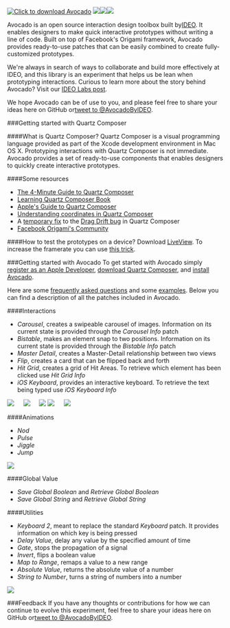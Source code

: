 [![](https://github.com/trive/avocado/raw/master/Other/logo.png "Click to download Avocado")](https://github.com/ideo/avocado/raw/master/Other/Avocado.zip)
<a href="https://developer.apple.com/register/index.action" target="_blank"><img src="https://github.com/trive/avocado/raw/master/Other/step1.png"/></a><a href="http://origami.facebook.com/quartzcomposer/" target="_blank"><img src="https://github.com/trive/avocado/raw/master/Other/step2.png"/></a><a href="https://github.com/ideo/avocado/raw/master/Other/Avocado.zip" target="_blank"><img src="https://github.com/trive/avocado/raw/master/Other/step3.png"/></a>

Avocado is an open source interaction design toolbox built by​ <a href="http://www.ideo.com" target="_blank">IDEO</a>.​ It ​enables designers to make quick interactive prototypes without writing a line of code.​ ​Built on top of Facebook's Origami framework, Avocado provides ready-to-use patches that can be easily combined to create fully-customized prototypes.​ 

We're always in search of ways to collaborate and build more effectively​ at IDEO, and this library is an experiment that helps us be lean when prototyping interactions.
Curious to learn more about the story behind Avocado? Visit our <a href="http://ideo.is/avocado_labs" target="_blank">IDEO Labs post</a>. 

We hope Avocado can be of use to you, and please feel free to share your ideas here on GitHub ​or​ <a href="https://twitter.com/AvocadoByIDEO" target="_blank">tweet to @AvocadoByIDEO</a>.​



###Getting started with Quartz Composer

####What is Quartz Composer?
Quartz Composer is a visual programming language provided as part of the Xcode development environment in Mac OS X.
Prototyping interactions with Quartz Composer is not immediate. Avocado provides a set of ready-to-use components that enables designers to quickly create interactive prototypes.

####Some resources
- <a href="https://vimeo.com/88468610" target="_blank">The 4-Minute Guide to Quartz Composer</a>
- <a href="http://www.amazon.com/Learning-Quartz-Composer-Hands-Creating/dp/0321636945" target="_blank">Learning Quartz Composer Book</a>
- <a href="https://developer.apple.com/library/mac/documentation/graphicsimaging/conceptual/QuartzComposerUserGuide/qc_intro/qc_intro.html#//apple_ref/doc/uid/TP40005381" target="_blank">Apple's Guide to Quartz Composer</a>
- <a href="http://macoscope.com/blog/quartz-composer-origami-mouse-headaches/" target="_blank">Understanding coordinates in Quartz Composer</a>
- A <a href="http://macoscope.com/blog/science-behind-snapping-scroll-part-i-dragging/" target="_blank">temporary fix</a> to the <a href="https://github.com/facebook/origami/issues/22" target="_blank">Drag Drift bug</a> in Quartz Composer
- <a href="https://www.facebook.com/groups/origami.community/" target="_blank">Facebook Origami's Community</a>

####How to test the prototypes on a device?
Download <a href="http://www.zambetti.com/projects/liveview" target="_blank">LiveView</a>. To increase the framerate you can use <a href="http://bomberstudios.com/post/54587126654/using-sketch-mirror-liveview-silkscreen-skala" target="_blank">this trick</a>.


###Getting started with Avocado
To get started with Avocado simply <a href="https://developer.apple.com/register/index.action" target="_blank">register as an Apple Developer</a>, <a href="http://origami.facebook.com/quartzcomposer/" target="_blank">download Quartz Composer</a>, and <a href="https://github.com/ideo/avocado/raw/master/Other/Avocado.zip" target="_blank">install Avocado</a>. 

Here are some <a href="https://github.com/ideo/avocado/blob/master/FAQ.md" target="_blank">frequently asked questions</a> and some <a href="https://github.com/ideo/avocado/tree/master/Examples" target="_blank">examples</a>. Below you can find a description of all the patches included in Avocado.

####Interactions
- _Carousel_, creates a swipeable carousel of images. Information on its current state is provided through the _Carousel Info_ patch
- _Bistable_, makes an element snap to two positions. Information on its current state is provided through the _Bistable Info_ patch
- _Master Detail_, creates a Master-Detail relationship between two views
- _Flip_, creates a card that can be flipped back and forth
- _Hit Grid_, creates a grid of Hit Areas. To retrieve which element has been clicked use _Hit Grid Info_
- _iOS Keyboard_, provides an interactive keyboard. To retrieve the text being typed use _iOS Keyboard Info_

<img src="https://github.com/trive/avocado/raw/master/Other/GIFs/Carousel.gif"/>
<img src="" height="0px" width="14px"/>
<img src="https://github.com/trive/avocado/raw/master/Other/GIFs/Keyboard.gif"/>
<img src="" height="0px" width="12px"/>
<img src="https://github.com/trive/avocado/raw/master/Other/GIFs/MasterDetail.gif"/>

<img src="https://github.com/trive/avocado/raw/master/Other/GIFs/Flip.gif"/>
<img src="" height="0px" width="14px"/>
<img src="https://github.com/trive/avocado/raw/master/Other/GIFs/Bistable.gif"/>

####Animations
- _Nod_
- _Pulse_
- _Jiggle_
- _Jump_

<img src="https://github.com/trive/avocado/raw/master/Other/GIFs/Animations.gif"/>

####Global Value
- _Save Global Boolean_ and _Retrieve Global Boolean_
- _Save Global String_ and _Retrieve Global String_

####Utilities
- _Keyboard 2_, meant to replace the standard _Keyboard_ patch. It provides information on which key is being pressed
- _Delay Value_, delay any value by the specified amount of time
- _Gate_, stops the propagation of a signal
- _Invert_, flips a boolean value
- _Map to Range_, remaps a value to a new range
- _Absolute Value_, returns the absolute value of a number
- _String to Number_, turns a string of numbers into a number

<img src="https://github.com/trive/avocado/raw/master/Other/GIFs/Delay.gif"/>


###Feedback
If you have any thoughts or contributions for how we can continue to evolve this experiment, feel free to share your ideas here on GitHub​ or​ <a href="https://twitter.com/AvocadoByIDEO" target="_blank">tweet to @AvocadoByIDEO</a>.

